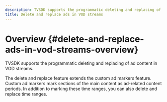 ```yaml
---
description: TVSDK supports the programmatic deleting and replacing of ad content in VOD streams.
title: Delete and replace ads in VOD streams
---
```


# Overview {#delete-and-replace-ads-in-vod-streams-overview}

TVSDK supports the programmatic deleting and replacing of ad content in VOD streams.

The delete and replace feature extends the custom ad markers feature. Custom ad markers mark sections of the main content as ad-related content periods. In addition to marking these time ranges, you can also delete and replace time ranges.
